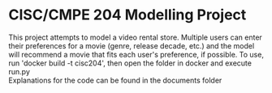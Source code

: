 # CISC/CMPE 204 Modelling Project

This project attempts to model a video rental store. Multiple users can enter their preferences for a movie (genre, release decade, etc.) 
and the model will recommend a movie that fits each user's preference, if possible.
To use, run 'docker build -t cisc204', then open the folder in docker and execute run.py  
Explanations for the code can be found in the documents folder

  

